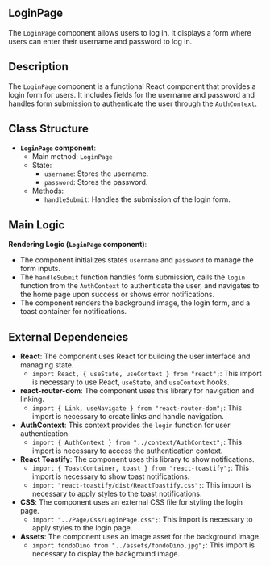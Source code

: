 ## LoginPage

The `LoginPage` component allows users to log in. It displays a form where users can enter their username and password to log in.

## Description

The `LoginPage` component is a functional React component that provides a login form for users. It includes fields for the username and password and handles form submission to authenticate the user through the `AuthContext`.

## Class Structure

- **`LoginPage` component**:
  - Main method: `LoginPage`
  - State:
    - `username`: Stores the username.
    - `password`: Stores the password.
  - Methods:
    - `handleSubmit`: Handles the submission of the login form.

## Main Logic

**Rendering Logic (`LoginPage` component)**:
  - The component initializes states `username` and `password` to manage the form inputs.
  - The `handleSubmit` function handles form submission, calls the `login` function from the `AuthContext` to authenticate the user, and navigates to the home page upon success or shows error notifications.
  - The component renders the background image, the login form, and a toast container for notifications.

## External Dependencies

- **React**: The component uses React for building the user interface and managing state.
  - `import React, { useState, useContext } from "react";`: This import is necessary to use React, `useState`, and `useContext` hooks.
- **react-router-dom**: The component uses this library for navigation and linking.
  - `import { Link, useNavigate } from "react-router-dom";`: This import is necessary to create links and handle navigation.
- **AuthContext**: This context provides the `login` function for user authentication.
  - `import { AuthContext } from "../context/AuthContext";`: This import is necessary to access the authentication context.
- **React Toastify**: The component uses this library to show notifications.
  - `import { ToastContainer, toast } from "react-toastify";`: This import is necessary to show toast notifications.
  - `import "react-toastify/dist/ReactToastify.css";`: This import is necessary to apply styles to the toast notifications.
- **CSS**: The component uses an external CSS file for styling the login page.
  - `import "../Page/Css/LoginPage.css";`: This import is necessary to apply styles to the login page.
- **Assets**: The component uses an image asset for the background image.
  - `import fondoDino from "../assets/fondoDino.jpg";`: This import is necessary to display the background image.
